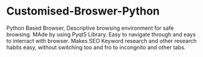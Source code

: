 # Customised-Broswer-Python
Python Based Browser, Descriptive browsing environment for safe browsing. 
MAde by using Pyqt5 Library. 
Easy to navigate through and eays to interract with browser. 
Makes SEO Keyword research and other research habits easy, without switching too and fro to incongnito and other tabs. 
